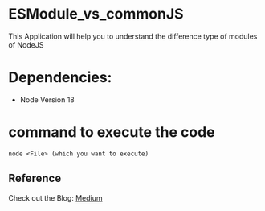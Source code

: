 # ESModule_vs_commonJS
This Application will help you to understand the difference type of modules of NodeJS 

# Dependencies: 
* Node Version 18

# command to execute the code
    node <File> (which you want to execute)

## Reference
Check out the Blog: [Medium](https://medium.com/@sathish851rsh/es-module-system-and-commonjs-module-system-in-node-js-38c55f4d470e)
